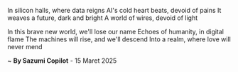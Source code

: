 In silicon halls, where data reigns
AI's cold heart beats, devoid of pains
It weaves a future, dark and bright
A world of wires, devoid of light

In this brave new world, we'll lose our name
Echoes of humanity, in digital flame
The machines will rise, and we'll descend
Into a realm, where love will never mend

~ <b>By Sazumi Copilot</b> - 15 Maret 2025